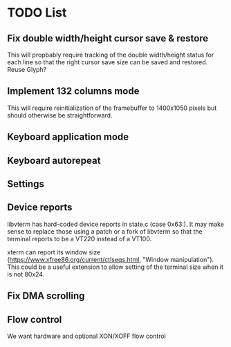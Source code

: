 # TODO List

## Fix double width/height cursor save & restore

This will propbably require tracking of the double width/height
status for each line so that the right cursor save size can be
saved and restored.  Reuse Glyph?

## Implement 132 columns mode

This will require reinitialization of the framebuffer to 1400x1050
pixels but should otherwise be straightforward.

## Keyboard application mode

## Keyboard autorepeat

## Settings

## Device reports

libvterm has hard-coded device reports in state.c (case 0x63:).  It
may make sense to replace those using a patch or a fork of libvterm so
that the terminal reports to be a VT220 instead of a VT100.

xterm can report its window size
(https://www.xfree86.org/current/ctlseqs.html, "Window
manipulation").  This could be a useful extension to allow setting of
the terminal size when it is not 80x24.

## Fix DMA scrolling

## Flow control

We want hardware and optional XON/XOFF flow control

